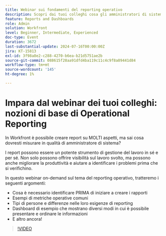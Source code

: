 ```yaml
---
title: Webinar sui fondamenti del reporting operativo
description: Scopri dai tuoi colleghi cosa gli amministratori di sistema devono misurare in Workfront. Scopri le metriche chiave, le esigenze di reporting e dashboard di esempio nel nostro webinar on-demand.
feature: Reports and Dashboards
role: Admin
solution: Workfront
level: Beginner, Intermediate, Experienced
doc-type: Event
duration: 3672
last-substantial-update: 2024-07-16T00:00:00Z
jira: KT-15813
exl-id: 3f98a8e2-c288-4270-b6ea-b21d5751ae2b
source-git-commit: 088615f28aa91dfd4ba119c11c4c9f8a89441d84
workflow-type: tm+mt
source-wordcount: '145'
ht-degree: 1%

---
```


# Impara dal webinar dei tuoi colleghi: nozioni di base di Operational Reporting

In Workfront è possibile creare report su MOLTI aspetti, ma sai cosa dovresti misurare in qualità di amministratore di sistema?

I report possono essere un potente strumento di gestione del lavoro in sé e per sé. Non solo possono offrire visibilità sul lavoro svolto, ma possono anche migliorare la produttività e aiutare a identificare i problemi prima che si verifichino.

In questo webinar on-demand sul tema del reporting operativo, tratteremo i seguenti argomenti:

* Cosa è necessario identificare PRIMA di iniziare a creare i rapporti
* Esempi di metriche operative comuni
* Tipi di persone e differenze nelle loro esigenze di reporting
* Dashboard di esempio che mostrano diversi modi in cui è possibile presentare e ordinare le informazioni
* E altro ancora!

>[!VIDEO](https://video.tv.adobe.com/v/3431007/?learn=on)
